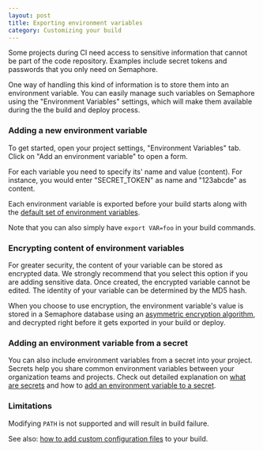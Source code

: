 ```yaml
---
layout: post
title: Exporting environment variables
category: Customizing your build
---
```


Some projects during CI need access to sensitive information that cannot be
part of the code repository. Examples include secret tokens and passwords that
you only need on Semaphore.

One way of handling this kind of information is to store them into an
environment variable. You can easily manage such variables on Semaphore using
the "Environment Variables" settings, which will make them available during the
the build and deploy process.

### Adding a new environment variable

To get started, open your project settings, "Environment Variables" tab. Click
on "Add an environment variable" to open a form.

For each variable you need to specify its' name and value (content). For
instance, you would enter "SECRET_TOKEN" as name and "123abcde" as content.

Each environment variable is exported before your build starts along with
the [default set of environment variables](/docs/available-environment-variables.html).

Note that you can also simply have `export VAR=foo` in your build commands.

### Encrypting content of environment variables

For greater security, the content of your variable can be stored as encrypted
data. We strongly recommend that you select this option if you are adding
sensitive data. Once created, the encrypted variable cannot be edited. The
identity of your variable can be determined by the MD5 hash.

When you choose to use encryption, the environment variable's value is stored
in a Semaphore database using an
[asymmetric encryption algorithm](http://en.wikipedia.org/wiki/Public-key_cryptography),
and decrypted right before it gets exported in your build or deploy.

### Adding an environment variable from a secret

You can also include environment variables from a secret into your project.
Secrets help you share common environment variables between your organization
teams and projects. Check out detailed explanation on [what are secrets](/docs/secrets.html)
and how to [add an environment variable to a secret](/docs/secrets.html#adding-an-environment-variable-to-the-secret).

### Limitations

Modifying `PATH` is not supported and will result in build failure.

See also: [how to add custom configuration files](/docs/adding-custom-configuration-files.html) to your build.
